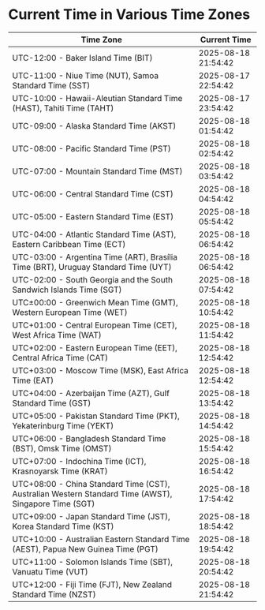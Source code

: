 # Current Time in Various Time Zones

| Time Zone | Current Time |
|-----------|--------------|
| UTC-12:00 - Baker Island Time (BIT) | 2025-08-18 21:54:42 |
| UTC-11:00 - Niue Time (NUT), Samoa Standard Time (SST) | 2025-08-17 22:54:42 |
| UTC-10:00 - Hawaii-Aleutian Standard Time (HAST), Tahiti Time (TAHT) | 2025-08-17 23:54:42 |
| UTC-09:00 - Alaska Standard Time (AKST) | 2025-08-18 01:54:42 |
| UTC-08:00 - Pacific Standard Time (PST) | 2025-08-18 02:54:42 |
| UTC-07:00 - Mountain Standard Time (MST) | 2025-08-18 03:54:42 |
| UTC-06:00 - Central Standard Time (CST) | 2025-08-18 04:54:42 |
| UTC-05:00 - Eastern Standard Time (EST) | 2025-08-18 05:54:42 |
| UTC-04:00 - Atlantic Standard Time (AST), Eastern Caribbean Time (ECT) | 2025-08-18 06:54:42 |
| UTC-03:00 - Argentina Time (ART), Brasília Time (BRT), Uruguay Standard Time (UYT) | 2025-08-18 06:54:42 |
| UTC-02:00 - South Georgia and the South Sandwich Islands Time (SGT) | 2025-08-18 07:54:42 |
| UTC±00:00 - Greenwich Mean Time (GMT), Western European Time (WET) | 2025-08-18 10:54:42 |
| UTC+01:00 - Central European Time (CET), West Africa Time (WAT) | 2025-08-18 11:54:42 |
| UTC+02:00 - Eastern European Time (EET), Central Africa Time (CAT) | 2025-08-18 12:54:42 |
| UTC+03:00 - Moscow Time (MSK), East Africa Time (EAT) | 2025-08-18 12:54:42 |
| UTC+04:00 - Azerbaijan Time (AZT), Gulf Standard Time (GST) | 2025-08-18 13:54:42 |
| UTC+05:00 - Pakistan Standard Time (PKT), Yekaterinburg Time (YEKT) | 2025-08-18 14:54:42 |
| UTC+06:00 - Bangladesh Standard Time (BST), Omsk Time (OMST) | 2025-08-18 15:54:42 |
| UTC+07:00 - Indochina Time (ICT), Krasnoyarsk Time (KRAT) | 2025-08-18 16:54:42 |
| UTC+08:00 - China Standard Time (CST), Australian Western Standard Time (AWST), Singapore Time (SGT) | 2025-08-18 17:54:42 |
| UTC+09:00 - Japan Standard Time (JST), Korea Standard Time (KST) | 2025-08-18 18:54:42 |
| UTC+10:00 - Australian Eastern Standard Time (AEST), Papua New Guinea Time (PGT) | 2025-08-18 19:54:42 |
| UTC+11:00 - Solomon Islands Time (SBT), Vanuatu Time (VUT) | 2025-08-18 20:54:42 |
| UTC+12:00 - Fiji Time (FJT), New Zealand Standard Time (NZST) | 2025-08-18 21:54:42 |
